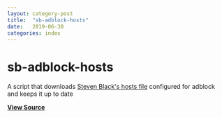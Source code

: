 ```yaml
---
layout: category-post
title:  "sb-adblock-hosts"
date:   2019-06-30
categories: index
---
```


# sb-adblock-hosts

A script that downloads [Steven Black's hosts file](https://github.com/StevenBlack/hosts) configured for adblock and keeps it up to date

**[View Source](https://github.com/simoniz0r/sb-adblock-hosts)**
